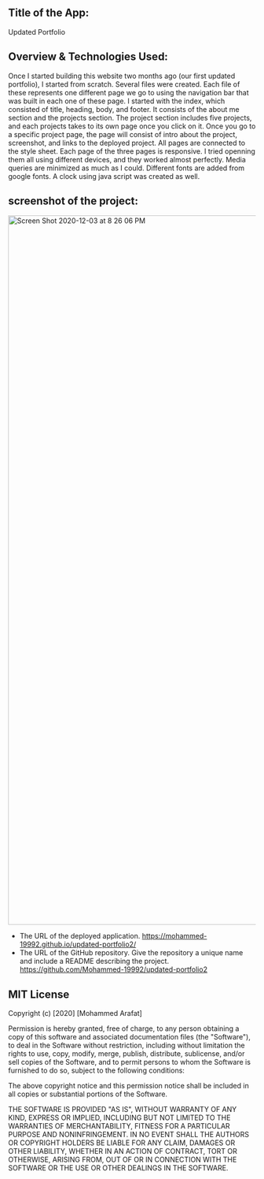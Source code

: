 ## Title of the App:
Updated Portfolio

## Overview & Technologies Used:
Once I started building this website two months ago (our first updated portfolio), I started from scratch. Several files were created. Each file of these represents one different page we go to using the navigation bar that was built in each one of these page.
I started with the index, which consisted of title, heading, body, and footer. It consists of the about me section and the projects section. The project section includes five projects, and each projects takes to its own page once you click on it. Once you go to a specific project page, the page will consist of intro about the project, screenshot, and links to the deployed project.
All pages are connected to the style sheet.
Each page of the three pages is responsive. I tried openning them all using different devices, and they worked almost perfectly. Media queries are minimized as much as I could.
Different fonts are added from google fonts.
A clock using java script was created as well.

## screenshot of the project:
<img width="1440" alt="Screen Shot 2020-12-03 at 8 26 06 PM" src="https://user-images.githubusercontent.com/67847324/101109890-d9824000-35a5-11eb-9dc4-0fbf90022e9b.png">

* The URL of the deployed application.
https://mohammed-19992.github.io/updated-portfolio2/
* The URL of the GitHub repository. Give the repository a unique name and include a README describing the project.
https://github.com/Mohammed-19992/updated-portfolio2

## MIT License

Copyright (c) [2020] [Mohammed Arafat]

Permission is hereby granted, free of charge, to any person obtaining a copy
of this software and associated documentation files (the "Software"), to deal
in the Software without restriction, including without limitation the rights
to use, copy, modify, merge, publish, distribute, sublicense, and/or sell
copies of the Software, and to permit persons to whom the Software is
furnished to do so, subject to the following conditions:

The above copyright notice and this permission notice shall be included in all
copies or substantial portions of the Software.

THE SOFTWARE IS PROVIDED "AS IS", WITHOUT WARRANTY OF ANY KIND, EXPRESS OR
IMPLIED, INCLUDING BUT NOT LIMITED TO THE WARRANTIES OF MERCHANTABILITY,
FITNESS FOR A PARTICULAR PURPOSE AND NONINFRINGEMENT. IN NO EVENT SHALL THE
AUTHORS OR COPYRIGHT HOLDERS BE LIABLE FOR ANY CLAIM, DAMAGES OR OTHER
LIABILITY, WHETHER IN AN ACTION OF CONTRACT, TORT OR OTHERWISE, ARISING FROM,
OUT OF OR IN CONNECTION WITH THE SOFTWARE OR THE USE OR OTHER DEALINGS IN THE
SOFTWARE.

